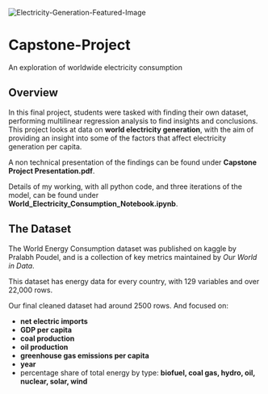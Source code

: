 ![Electricity-Generation-Featured-Image](https://github.com/JoeG230/Capstone-Project/assets/157436571/f4f068d2-25da-412e-8640-65b5d5f98bce)

# Capstone-Project
An exploration of worldwide electricity consumption 

## Overview
In this final project, students were tasked with finding their own dataset, performing multilinear regression analysis to find insights and conclusions. This project looks at data on **world electricity generation**, with the aim of providing an insight into some of the factors that affect electricity generation per capita. 

A non technical presentation of the findings can be found under **Capstone Project Presentation.pdf**. 

Details of my working, with all python code, and three iterations of the model, can be found under **World_Electricity_Consumption_Notebook.ipynb**.

## The Dataset
The World Energy Consumption dataset was
published on kaggle by Pralabh Poudel, and is a
collection of key metrics maintained by *Our
World in Data*.

This dataset has energy data for every country,
with 129 variables and over 22,000 rows.

Our final cleaned dataset had around 2500 rows. And
focused on:
- **net electric imports**
- **GDP per capita**
- **coal production**
- **oil production**
- **greenhouse gas emissions per capita**
- **year**
- percentage share of total energy by type:
**biofuel, coal gas, hydro, oil, nuclear, solar, wind**
